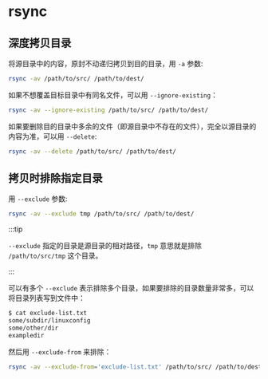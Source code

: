 # rsync

## 深度拷贝目录

将源目录中的内容，原封不动递归拷贝到目的目录，用 `-a` 参数:

```bash
rsync -av /path/to/src/ /path/to/dest/
```

如果不想覆盖目标目录中有同名文件，可以用 `--ignore-existing`：

```bash
rsync -av --ignore-existing /path/to/src/ /path/to/dest/
```

如果要删除目的目录中多余的文件（即源目录中不存在的文件），完全以源目录的内容为准，可以用 `--delete`:

```bash
rsync -av --delete /path/to/src/ /path/to/dest/
```

## 拷贝时排除指定目录

用 `--exclude` 参数:

```bash
rsync -av --exclude tmp /path/to/src/ /path/to/dest/
```

:::tip

`--exclude` 指定的目录是源目录的相对路径，`tmp` 意思就是排除 `/path/to/src/tmp` 这个目录。

:::

可以有多个 `--exclude` 表示排除多个目录，如果要排除的目录数量非常多，可以将目录列表写到文件中：

```bash
$ cat exclude-list.txt
some/subdir/linuxconfig
some/other/dir
exampledir
```

然后用 `--exclude-from` 来排除：

```bash
rsync -av --exclude-from='exclude-list.txt' /path/to/src/ /path/to/dest/
```
